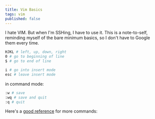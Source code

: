 ```yaml
---
title: Vim Basics
tags: vim
published: false
---
```


I hate VIM. But when I'm SSHing, I have to use it. This is a note-to-self, reminding myself of the bare minimum basics, so I don't have to Google them every time.

~~~bash
HJKL # left, up, down, right
0 # go to beginning of line
$ # go to end of line

i # go into insert mode
esc # leave insert mode
~~~

in command mode:

~~~bash
:w # save
:wq # save and quit
:q # quit
~~~

Here's a [good reference](http://www.radford.edu/~mhtay/CPSC120/VIM_Editor_Commands.htm) for more commands:
